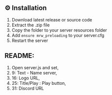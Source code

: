## ⚙️ Installation
1. Download latest release or source code
2. Extract the .zip file
3. Copy the folder to your server resources folder
4. Add `ensure mrw_preloading` to your server.cfg
5. Restart the server


## README: 
1. Open server.js and set,
2. 9: Text - Name server, 
3. 16: Logo URL, 
4. 25: Title/Play : Play button, 
5. 31: Discord URL
